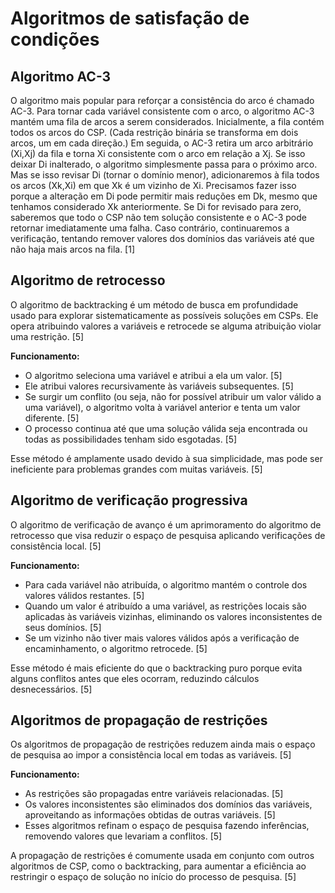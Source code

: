 # Algoritmos de satisfação de condições

## Algoritmo AC-3

O algoritmo mais popular para reforçar a consistência do arco é chamado AC-3. Para tornar cada variável consistente com o arco, o algoritmo AC-3 mantém uma fila de arcos a serem considerados. Inicialmente, a fila contém todos os arcos do CSP. (Cada restrição binária se transforma em dois arcos, um em cada direção.) Em seguida, o AC-3 retira um arco arbitrário (Xi,Xj) da fila e torna Xi consistente com o arco em relação a Xj. Se isso deixar Di inalterado, o algoritmo simplesmente passa para o próximo arco. Mas se isso revisar Di (tornar o domínio menor), adicionaremos à fila todos os arcos (Xk,Xi) em que Xk é um vizinho de Xi. Precisamos fazer isso porque a alteração em Di pode permitir mais reduções em Dk, mesmo que tenhamos considerado Xk anteriormente. Se Di for revisado para zero, saberemos que todo o CSP não tem solução consistente e o AC-3 pode retornar imediatamente uma falha. Caso contrário, continuaremos a verificação, tentando remover valores dos domínios das variáveis até que não haja mais arcos na fila. [1]

## Algoritmo de retrocesso

O algoritmo de backtracking é um método de busca em profundidade usado para explorar sistematicamente as possíveis soluções em CSPs. Ele opera atribuindo valores a variáveis e retrocede se alguma atribuição violar uma restrição. [5]

**Funcionamento:**

- O algoritmo seleciona uma variável e atribui a ela um valor. [5]
- Ele atribui valores recursivamente às variáveis subsequentes. [5]
- Se surgir um conflito (ou seja, não for possível atribuir um valor válido a uma variável), o algoritmo volta à variável anterior e tenta um valor diferente. [5]
- O processo continua até que uma solução válida seja encontrada ou todas as possibilidades tenham sido esgotadas. [5]

Esse método é amplamente usado devido à sua simplicidade, mas pode ser ineficiente para problemas grandes com muitas variáveis. [5]


## Algoritmo de verificação progressiva

O algoritmo de verificação de avanço é um aprimoramento do algoritmo de retrocesso que visa reduzir o espaço de pesquisa aplicando verificações de consistência local. [5]

**Funcionamento:**

- Para cada variável não atribuída, o algoritmo mantém o controle dos valores válidos restantes. [5]
- Quando um valor é atribuído a uma variável, as restrições locais são aplicadas às variáveis vizinhas, eliminando os valores inconsistentes de seus domínios. [5]
- Se um vizinho não tiver mais valores válidos após a verificação de encaminhamento, o algoritmo retrocede. [5]

Esse método é mais eficiente do que o backtracking puro porque evita alguns conflitos antes que eles ocorram, reduzindo cálculos desnecessários. [5]

## Algoritmos de propagação de restrições

Os algoritmos de propagação de restrições reduzem ainda mais o espaço de pesquisa ao impor a consistência local em todas as variáveis. [5]

**Funcionamento:**

- As restrições são propagadas entre variáveis relacionadas. [5]
- Os valores inconsistentes são eliminados dos domínios das variáveis, aproveitando as informações obtidas de outras variáveis. [5]
- Esses algoritmos refinam o espaço de pesquisa fazendo inferências, removendo valores que levariam a conflitos. [5]

A propagação de restrições é comumente usada em conjunto com outros algoritmos de CSP, como o backtracking, para aumentar a eficiência ao restringir o espaço de solução no início do processo de pesquisa. [5]